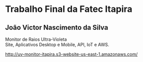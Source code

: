 # Trabalho Final da Fatec Itapira

## João Victor Nascimento da Silva

Monitor de Raios Ultra-Violeta <br>
Site, Aplicativos Desktop e Mobile, API, IoT e AWS.

http://uv-monitor-itapira.s3-website-us-east-1.amazonaws.com/
